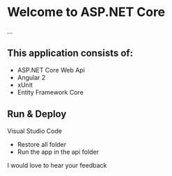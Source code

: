 # Welcome to ASP.NET Core

...

## This application consists of:

*   ASP.NET Core Web Api
*   Angular 2
*   xUnit
*   Entity Framework Core


## Run & Deploy

Visual Studio Code

*   Restore all folder
*   Run the app in the api folder

I would love to hear your feedback
